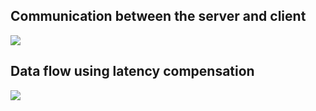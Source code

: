 ## Communication between the server and client

![](https://lh3.googleusercontent.com/fRY2SyatZ2LKhVHcv9cJMn2QNZCQdcg9RlxM9PLPwMHNr-oQtcl7wN_KJhCUvhkJIqnckpci9Dro09RHD9gHEucOQPLzJfxi6mQnmRBb9ByBq8D_im88FpZLtgq7VLuanwJas0iJasHE9c9iJXIOubKPRvOjyRU5iNbGKwM6tjVK-MyerdJ3ifhsTb2D4CViraaVnwBlSGvOLnbhOW5_nvwGguyNM2k8Csh6RtnIe-abHupZTXgFiSefjhAyAQdIWVPOtGdr6Qnnn3w5aGi2kc1FSrZOHKwrN2F2RLQ-gQTNm5CuKDFEfpTd99IRcLZW9JHReTKsSNpgjVHOHS46aXAm6BWpUket1T0rieWwrPDo_I4akXDDXavOOrBrnjc5WbWqkvX5qTcXgtBXUUe0aA7SEHIPTzEUlyoSUtW3PzqqoDdNuXfQabM053pE0aqu3Geoihcbk40j8L9VlpLBZ6sEF5yKoOEDuyqYrbQ8gzopaS5LuO6voJAL71PTliu90dKmNqIMrBToyCsqvab11D1gzxthJ7uXpL9tFH7RWipxDnZ_hCOvYKRz7czP5sBaugTI=w808-h503-no)

## Data flow using latency compensation

![](https://lh3.googleusercontent.com/SZhf2cyRY9e7sntQ56gc6vvpMafSf4HOHJwEj-8DUTYHjCRvdBolBeFnJJB4q_oxLzFbZ8exnRB6NKPc7ltCvl7jKjgwxqOuFksm1KHnfaso1Gu02CugvrjtnVE0t4by7Oo-d8Sv_jFm7ip4YQexeC9jJ-8jl2mz7Q7mb2Bloh50zZL73FvbT7wwhzI0xxYoS1wcQ1ytvyYKza9KI6O1OmOAVDLhnQ6m8jBKuhO9zk9nZfsaDVic7-N21z_8dg-gvjUvucfQ6pz6f7AudvwOSYEvvHfXiu6H9z2Gj_vCzWTS5QDQ4CFYeb9nVOXVL0ejFAMoFxAOEMXvm48eE8uVitMgF1hrAubqaIyq6oOOFN5Yb2Nsg461-GJHJPuo-iXemY4W5Wcn-Bl3hYHgl35m4E72P1q4v_BwljguBrGVyzak3fx1UcJ3M9jfquFeRWWRwlXFnvC2bGEJ45ouaTPqsqXRwAMTErfFX7oJUBMLSW_YswX-ysnYvhRj-wD4TAgGSZXwCt3x0qu8aoY5jp4dMiWSDemFDnzsgb6fnJ8Tqs9Z4NmpxoAjh6b8si4QyyEI5tBe=w833-h348-no)
